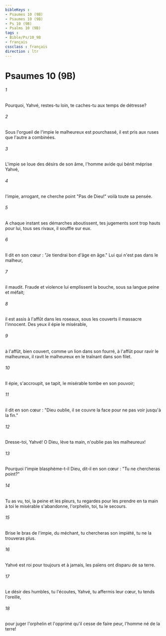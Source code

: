 ```yaml
---
bibleKeys : 
- Psaumes 10 (9B)
- Psaumes 10 (9B)
- Ps 10 (9B)
- Psalms 10 (9B)
tags : 
- Bible/Ps/10_9B
- français
cssclass : français
direction : ltr
---
```


# Psaumes 10 (9B)

###### 1
Pourquoi, Yahvé, restes-tu loin, te caches-tu aux temps de détresse?
###### 2
Sous l'orgueil de l'impie le malheureux est pourchassé, il est pris aux ruses que l'autre a combinées.
###### 3
L'impie se loue des désirs de son âme, l'homme avide qui bénit méprise Yahvé,
###### 4
l'impie, arrogant, ne cherche point "Pas de Dieu!" voilà toute sa pensée.
###### 5
A chaque instant ses démarches aboutissent, tes jugements sont trop hauts pour lui, tous ses rivaux, il souffle sur eux.
###### 6
Il dit en son cœur : "Je tiendrai bon d'âge en âge." Lui qui n'est pas dans le malheur,
###### 7
il maudit. Fraude et violence lui emplissent la bouche, sous sa langue peine et méfait;
###### 8
il est assis à l'affût dans les roseaux, sous les couverts il massacre l'innocent. Des yeux il épie le misérable,
###### 9
à l'affût, bien couvert, comme un lion dans son fourré, à l'affût pour ravir le malheureux, il ravit le malheureux en le traînant dans son filet.
###### 10
Il épie, s'accroupit, se tapit, le misérable tombe en son pouvoir;
###### 11
il dit en son cœur : "Dieu oublie, il se couvre la face pour ne pas voir jusqu'à la fin."
###### 12
Dresse-toi, Yahvé! O Dieu, lève ta main, n'oublie pas les malheureux!
###### 13
Pourquoi l'impie blasphème-t-il Dieu, dit-il en son cœur : "Tu ne chercheras point?"
###### 14
Tu as vu, toi, la peine et les pleurs, tu regardes pour les prendre en ta main à toi le misérable s'abandonne, l'orphelin, toi, tu le secours.
###### 15
Brise le bras de l'impie, du méchant, tu chercheras son impiété, tu ne la trouveras plus.
###### 16
Yahvé est roi pour toujours et à jamais, les païens ont disparu de sa terre.
###### 17
Le désir des humbles, tu l'écoutes, Yahvé, tu affermis leur cœur, tu tends l'oreille,
###### 18
pour juger l'orphelin et l'opprimé qu'il cesse de faire peur, l'homme né de la terre!

